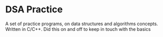 # DSA Practice
A set of practice programs, on data structures and algorithms concepts. Written in C/C++. Did this on and off to keep in touch with the basics
